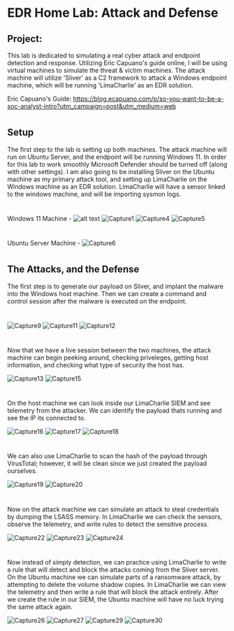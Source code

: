 # EDR Home Lab: Attack and Defense

## Project: 
This lab is dedicated to simulating a real cyber attack and endpoint detection and response. Utilizing Eric Capuano's guide online, I will be using virtual machines to simulate the threat & victim machines. The attack machine will utilize 'Sliver' as a C2 framework to attack a Windows endpoint machine, which will be running 'LimaCharlie' as an EDR solution.

Eric Capuano's Guide: https://blog.ecapuano.com/p/so-you-want-to-be-a-soc-analyst-intro?utm_campaign=post&utm_medium=web 

#


## Setup
The first step to the lab is setting up both machines. The attack machine will run on Ubuntu Server, and the endpoint will be running Windows 11. In order for this lab to work smoothly Microsoft Defender should be turned off (along with other settings). I am also going to be installing Sliver on the Ubuntu machine as my primary attack tool, and setting up LimaCharlie on the Windows machine as an EDR solution. LimaCharlie will have a sensor linked to the windows machine, and will be importing sysmon logs.
#

Windows 11 Machine - 
![alt text](1.jpg)
![Capture1](https://github.com/blwhit/EDR-Attack-and-Defense/assets/141170960/aebc3ac4-3631-4efe-a0f3-fc301997e48e)
![Capture4](https://github.com/blwhit/EDR-Attack-and-Defense/assets/141170960/d42cbd4d-7732-4f45-9e22-66457d2056ac)
![Capture5](https://github.com/blwhit/EDR-Attack-and-Defense/assets/141170960/ec31655e-ee37-48de-bcf0-ae04c8f5bb06)

#
Ubuntu Server Machine - 
![Capture6](https://github.com/blwhit/EDR-Attack-and-Defense/assets/141170960/1ed6cce1-4793-412b-8b8d-d0b65fbc6aa2)

#


## The Attacks, and the Defense
The first step is to generate our payload on Sliver, and implant the malware into the Windows host machine. Then we can create a command and control session after the malware is executed on the endpoint. 
#


![Capture9](https://github.com/blwhit/EDR-Attack-and-Defense/assets/141170960/10b13df6-8edd-4f79-bc04-e6fdca12cf68)
![Capture11](https://github.com/blwhit/EDR-Attack-and-Defense/assets/141170960/fd752f1f-324c-4d76-93f0-d1db0f6d5120)
![Capture12](https://github.com/blwhit/EDR-Attack-and-Defense/assets/141170960/4e4c15cd-4e6a-42ce-b554-73137e203a1c)
#


Now that we have a live session between the two machines, the attack machine can begin peeking around, checking priveleges, getting host information, and checking what type of security the host has. 

![Capture13](https://github.com/blwhit/EDR-Attack-and-Defense/assets/141170960/1daf9c90-bab4-4a0c-ac98-5322a58dbc5e)
![Capture15](https://github.com/blwhit/EDR-Attack-and-Defense/assets/141170960/0400c100-5a4b-4ab8-bc73-46f6e7e634a7)

#

On the host machine we can look inside our LimaCharlie SIEM and see telemetry from the attacker. We can identify the payload thats running and see the IP its connected to.

![Capture16](https://github.com/blwhit/EDR-Attack-and-Defense/assets/141170960/5e6c093c-91f8-4ad3-967c-ad51dcb2e9aa)
![Capture17](https://github.com/blwhit/EDR-Attack-and-Defense/assets/141170960/ae55f753-45d1-40c3-905a-3f2d0df716f5)
![Capture18](https://github.com/blwhit/EDR-Attack-and-Defense/assets/141170960/4122902c-702b-4ff6-bebf-98d1d41256d2)

#
We can also use LimaCharlie to scan the hash of the payload through VirusTotal; however, it will be clean since we just created the payload ourselves.

![Capture19](https://github.com/blwhit/EDR-Attack-and-Defense/assets/141170960/96a2a29c-08dc-40aa-a40f-09eb9d8500da)
![Capture20](https://github.com/blwhit/EDR-Attack-and-Defense/assets/141170960/f62fdcc2-458a-4929-9527-1ea97f38acb4)


#
Now on the attack machine we can simulate an attack to steal credentials by dumping the LSASS memory. In LimaCharlie we can check the sensors, observe the telemetry, and write rules to detect the sensitive process. 

![Capture22](https://github.com/blwhit/EDR-Attack-and-Defense/assets/141170960/7c420d51-63f2-43ee-9423-6eab89a00910)
![Capture23](https://github.com/blwhit/EDR-Attack-and-Defense/assets/141170960/b6ca8680-a990-4543-b4ee-55f543e68856)
![Capture24](https://github.com/blwhit/EDR-Attack-and-Defense/assets/141170960/f7c4bc72-94d9-405c-bb5d-0e10fa505f4c)


#
Now instead of simply detection, we can practice using LimaCharlie to write a rule that will detect and block the attacks coming from the Sliver server. On the Ubuntu machine we can simulate parts of a ransomware attack, by attempting to delete the volume shadow copies. In LimaCharlie we can view the telemetry and then write a rule that will block the attack entirely. After we create the rule in our SIEM, the Ubuntu machine will have no luck trying the same attack again.




![Capture26](https://github.com/blwhit/EDR-Attack-and-Defense/assets/141170960/0e95674a-5ea7-4dd3-a5d9-462f8f93b950)
![Capture27](https://github.com/blwhit/EDR-Attack-and-Defense/assets/141170960/4915d804-7a8e-471c-8d46-e78b13792dce)
![Capture29](https://github.com/blwhit/EDR-Attack-and-Defense/assets/141170960/67cfa38a-af15-46d2-9773-fbc4086eade5)
![Capture30](https://github.com/blwhit/EDR-Attack-and-Defense/assets/141170960/6c59bd6c-de0f-412c-a116-b1f8923cedef)
 
